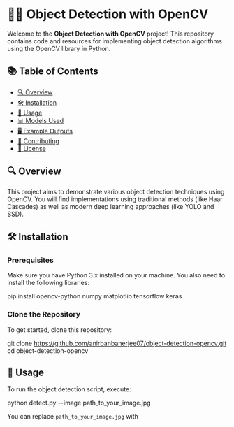# 🕵️‍♂️ Object Detection with OpenCV

Welcome to the **Object Detection with OpenCV** project! This repository contains code and resources for implementing object detection algorithms using the OpenCV library in Python. 

## 📚 Table of Contents
- [🔍 Overview](#overview)
- [🛠️ Installation](#installation)
- [🚀 Usage](#usage)
- [📊 Models Used](#models-used)
- [🖥️ Example Outputs](#example-outputs)
- [🤝 Contributing](#contributing)
- [📄 License](#license)

## 🔍 Overview
This project aims to demonstrate various object detection techniques using OpenCV. You will find implementations using traditional methods (like Haar Cascades) as well as modern deep learning approaches (like YOLO and SSD).

## 🛠️ Installation

### Prerequisites
Make sure you have Python 3.x installed on your machine. You also need to install the following libraries:

pip install opencv-python numpy matplotlib tensorflow keras

### Clone the Repository
To get started, clone this repository:

git clone https://github.com/anirbanbanerjee07/object-detection-opencv.git
cd object-detection-opencv

## 🚀 Usage

To run the object detection script, execute:

python detect.py --image
path_to_your_image.jpg 

You can replace `path_to_your_image.jpg` with
